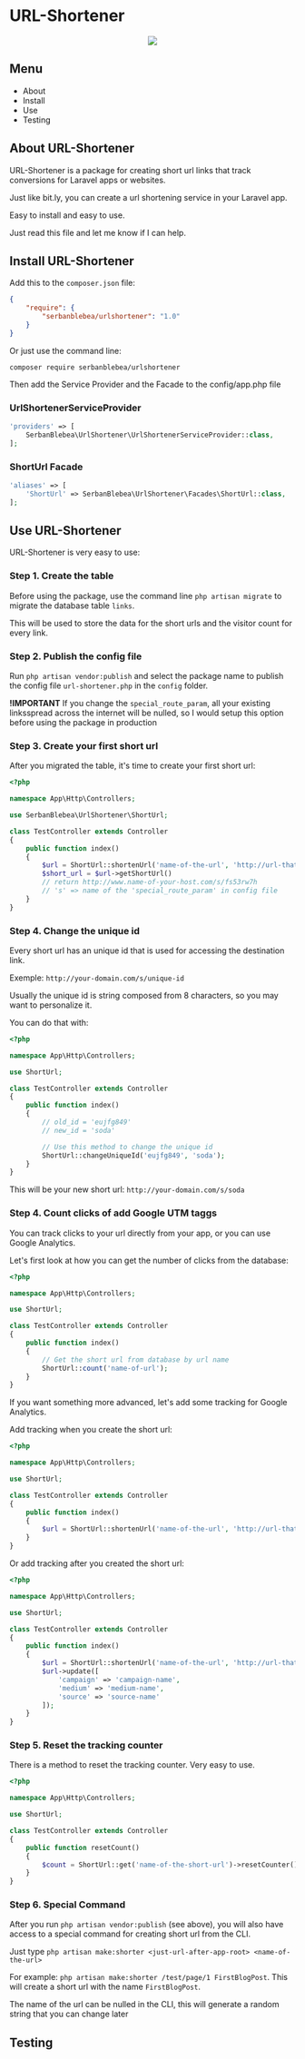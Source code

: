 # URL-Shortener

<p align="center">
<img src="https://raw.githubusercontent.com/SerbanBlebea/url-shortener/master/img/url-shortener-logo.png">
</p>

## Menu

- About
- Install
- Use
- Testing

## About URL-Shortener
URL-Shortener is a package for creating short url links that track conversions for Laravel apps or websites.

Just like bit.ly, you can create a url shortening service in your Laravel app.

Easy to install and easy to use.

Just read this file and let me know if I can help.

## Install URL-Shortener
Add this to the `composer.json` file:
```json
{
    "require": {
        "serbanblebea/urlshortener": "1.0"
    }
}
```

Or just use the command line:

    composer require serbanblebea/urlshortener

Then add the Service Provider and the Facade to the config/app.php file

### UrlShortenerServiceProvider
```php
'providers' => [
    SerbanBlebea\UrlShortener\UrlShortenerServiceProvider::class,
];
```

### ShortUrl Facade
```php
'aliases' => [
    'ShortUrl' => SerbanBlebea\UrlShortener\Facades\ShortUrl::class,
];
```

## Use URL-Shortener
URL-Shortener is very easy to use:

### Step 1. Create the table
Before using the package, use the command line `php artisan migrate` to migrate the database table `links`.

This will be used to store the data for the short urls and the visitor count for every link.

### Step 2. Publish the config file
Run `php artisan vendor:publish` and select the package name to publish the config file `url-shortener.php` in the `config` folder.

<strong>!IMPORTANT</strong> If you change the `special_route_param`, all your existing linksspread across the internet will be nulled, so I would setup this option before using the package in production

### Step 3. Create your first short url
After you migrated the table, it's time to create your first short url:
```php
<?php

namespace App\Http\Controllers;

use SerbanBlebea\UrlShortener\ShortUrl;

class TestController extends Controller
{
    public function index()
    {
        $url = ShortUrl::shortenUrl('name-of-the-url', 'http://url-that-you-want-to-shorten.com');
        $short_url = $url->getShortUrl()
        // return http://www.name-of-your-host.com/s/fs53rw7h
        // 's' => name of the 'special_route_param' in config file
    }
}
```
### Step 4. Change the unique id
Every short url has an unique id that is used for accessing the destination link.

Exemple: `http://your-domain.com/s/unique-id`

Usually the unique id is string composed from 8 characters, so you may want to personalize it.

You can do that with:

```php
<?php

namespace App\Http\Controllers;

use ShortUrl;

class TestController extends Controller
{
    public function index()
    {
        // old_id = 'eujfg849'
        // new_id = 'soda'

        // Use this method to change the unique id
        ShortUrl::changeUniqueId('eujfg849', 'soda');
    }
}
```

This will be your new short url: `http://your-domain.com/s/soda`

### Step 4. Count clicks of add Google UTM taggs

You can track clicks to your url directly from your app, or you can use Google Analytics.

Let's first look at how you can get the number of clicks from the database:

```php
<?php

namespace App\Http\Controllers;

use ShortUrl;

class TestController extends Controller
{
    public function index()
    {
        // Get the short url from database by url name
        ShortUrl::count('name-of-url');
    }
}
```

If you want something more advanced, let's add some tracking for Google Analytics.

Add tracking when you create the short url:
```php
<?php

namespace App\Http\Controllers;

use ShortUrl;

class TestController extends Controller
{
    public function index()
    {   
        $url = ShortUrl::shortenUrl('name-of-the-url', 'http://url-that-you-want-to-shorten.com', 'campaign-name', 'medium-name', 'source-name');
    }
}
```

Or add tracking after you created the short url:
```php
<?php

namespace App\Http\Controllers;

use ShortUrl;

class TestController extends Controller
{
    public function index()
    {   
        $url = ShortUrl::shortenUrl('name-of-the-url', 'http://url-that-you-want-to-shorten.com');
        $url->update([
            'campaign' => 'campaign-name',
            'medium' => 'medium-name',
            'source' => 'source-name'
        ]);
    }
}
```

### Step 5. Reset the tracking counter

There is a method to reset the tracking counter. Very easy to use.

```php
<?php

namespace App\Http\Controllers;

use ShortUrl;

class TestController extends Controller
{
    public function resetCount()
    {
        $count = ShortUrl::get('name-of-the-short-url')->resetCounter();
    }
}

```
### Step 6. Special Command
After you run `php artisan vendor:publish` (see above), you will also have access to a special command for creating short url from the CLI.

Just type `php artisan make:shorter <just-url-after-app-root> <name-of-the-url>`

For example: `php artisan make:shorter /test/page/1 FirstBlogPost`. This will create a short url with the name `FirstBlogPost`.

The name of the url can be nulled in the CLI, this will generate a random string that you can change later


## Testing
